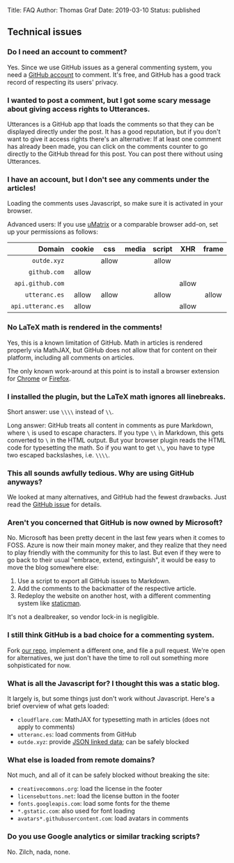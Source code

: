 Title: FAQ
Author: Thomas Graf
Date: 2019-03-10
Status: published

## Technical issues

### Do I need an account to comment?

Yes.
Since we use GitHub issues as a general commenting system, you need a [GitHub account](https://github.com/join) to comment.
It's free, and GitHub has a good track record of respecting its users' privacy.

### I wanted to post a comment, but I got some scary message about giving access rights to Utterances.

Utterances is a GitHub app that loads the comments so that they can be displayed directly under the post.
It has a good reputation, but if you don't want to give it access rights there's an alternative:
If at least one comment has already been made, you can click on the comments counter to go directly to the GitHub thread for this post.
You can post there without using Utterances.


### I have an account, but I don't see any comments under the articles!

Loading the comments uses Javascript, so make sure it is activated in your browser.

Advanced users: If you use [uMatrix](https://addons.mozilla.org/en-US/firefox/addon/umatrix/) or a comparable browser add-on, set up your permissions as follows:

| Domain            | cookie | css   | media | script | XHR   | frame | other |
| -:                | :-:    | :-:   | :-:   | :-:    | :-:   | :-:   | :-:   |
| `outde.xyz`       |        | allow |       | allow  |       |       |       |
| `github.com`      | allow  |       |       |        |       |       |       |
| `api.github.com`  |        |       |       |        | allow |       |       |
| `utteranc.es`     | allow  | allow |       | allow  |       | allow |       |
| `api.utteranc.es` | allow  |       |       |        | allow |       |       |


### No LaTeX math is rendered in the comments!

Yes, this is a known limitation of GitHub.
Math in articles is rendered properly via MathJAX, but GitHub does not allow that for content on their platform, including all comments on articles.

The only known work-around at this point is to install a browser extension for [Chrome](https://github.com/orsharir/github-mathjax) or [Firefox](https://github.com/traversaro/github-mathjax-firefox).


### I installed the plugin, but the LaTeX math ignores all linebreaks.

Short answer: use `\\\\` instead of `\\`.

Long answer: GitHub treats all content in comments as pure Markdown, where `\` is used to escape characters.
If you type `\\` in Markdown, this gets converted to `\` in the HTML output. 
But your browser plugin reads the HTML code for typesetting the math.
So if you want to get `\\`, you have to type two escaped backslashes, i.e. `\\\\`.


### This all sounds awfully tedious. Why are using GitHub anyways?

We looked at many alternatives, and GitHub had the fewest drawbacks.
Just read the [GitHub issue](https://addons.mozilla.org/en-US/firefox/addon/umatrix/) for details.


### Aren't you concerned that GitHub is now owned by Microsoft?

No.
Microsoft has been pretty decent in the last few years when it comes to FOSS.
Azure is now their main money maker, and they realize that they need to play friendly with the community for this to last.
But even if they were to go back to their usual "embrace, extend, extinguish", it would be easy to move the blog somewhere else:

1. Use a script to export all GitHub issues to Markdown.
1. Add the comments to the backmatter of the respective article.
1. Redeploy the website on another host, with a different commenting system like [staticman](https://github.com/eduardoboucas/staticman).

It's not a dealbreaker, so vendor lock-in is negligible.


### I still think GitHub is a bad choice for a commenting system.

Fork [our repo](https://github.com/outde-xyz/website), implement a different one, and file a pull request.
We're open for alternatives, we just don't have the time to roll out something more sohpisticated for now.


### What is all the Javascript for? I thought this was a static blog.

It largely is, but some things just don't work without Javascript.
Here's a brief overview of what gets loaded:

- `cloudflare.com`: MathJAX for typesetting math in articles (does not apply to comments)
- `utteranc.es`: load comments from GitHub
- `outde.xyz`: provide [JSON linked data](https://json-ld.org/); can be safely blocked


### What else is loaded from remote domains?

Not much, and all of it can be safely blocked without breaking the site:

- `creativecommons.org`: load the license in the footer
- `licensebuttons.net`: load the license button in the footer
- `fonts.googleapis.com`: load some fonts for the theme
- `*.gstatic.com`: also used for font loading
- `avatars*.githubusercontent.com`: load avatars in comments


### Do you use Google analytics or similar tracking scripts?

No. Zilch, nada, none.
